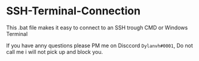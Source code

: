 # SSH-Terminal-Connection
This .bat file makes it easy to connect to an SSH trough CMD or Windows Terminal

If you have anny questions please PM me on Disccord `Dylanvh#0001`, Do not call me i will not pick up and block you.
